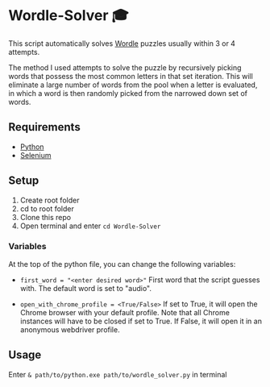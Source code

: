 # Wordle-Solver 🎓

 
This script automatically solves [Wordle](https://www.nytimes.com/games/wordle/index.html) puzzles usually within 3 or 4 attempts. 

The method I used attempts to solve the puzzle by recursively picking words that possess the most common letters in that set iteration. 
This will eliminate a large number of words from the pool when a letter is evaluated, in which a word is then randomly picked from the narrowed down set of words.


## Requirements
- [Python](https://www.python.org/downloads/)
- [Selenium](https://chromedriver.chromium.org/downloads)

## Setup 
1. Create root folder
2. cd to root folder
4. Clone this repo
5. Open terminal and enter ``` cd Wordle-Solver ```

### Variables
At the top of the python file, you can change the following variables:

- ``` first_word = "<enter desired word>" ``` First word that the script guesses with. The default word is set to "audio". 

- ``` open_with_chrome_profile = <True/False> ``` If set to True, it will open the Chrome browser with your default profile. Note that all Chrome instances will have to be closed if set to True.
If False, it will open it in an anonymous webdriver profile.


## Usage
Enter ``` & path/to/python.exe path/to/wordle_solver.py ``` in terminal

